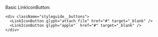 Basic LinkIconButton:

```
<div className="styleguide__buttons">
  <LinkIconButton glyph="attach_file" href="#" target="_blank" />
  <LinkIconButton glyph="apple"  href="#" target="_blank" />
</div>
```
